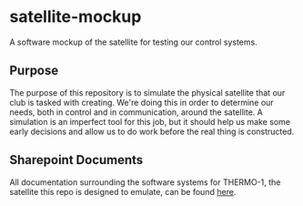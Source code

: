 # satellite-mockup
A software mockup of the satellite for testing our control systems.

## Purpose

The purpose of this repository is to simulate the physical satellite that our club is tasked with creating.
We're doing this in order to determine our needs, both in control and in communication, around the satellite. 
A simulation is an imperfect tool for this job, but it should help us make some early decisions and allow us to do work before the real thing is constructed.

## Sharepoint Documents

All documentation surrounding the software systems for THERMO-1, the satellite this repo is designed to emulate, can be found [here](https://wpi0.sharepoint.com/sites/gr-spacecraftdevelopment/Shared%20Documents/Forms/AllItems.aspx?id=%2Fsites%2Fgr%2Dspacecraftdevelopment%2FShared%20Documents%2FSupport%20Systems%20Subteam%2FTHERMO%2D1%2FSoftware&viewid=b8c5120d%2D594d%2D4af6%2D974c%2D456048c71fd5).
